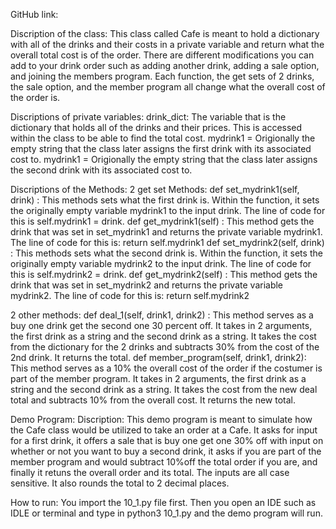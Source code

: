 GitHub link:


Discription of the class: 
    This class called Cafe is meant to hold a dictionary with all of the drinks and their costs in a 
private variable and return what the overall total cost is of the order. There are different modifications you can 
add to your drink order such as adding another drink, adding a sale option, and joining the members program. Each function, 
the get sets of 2 drinks, the sale option, and the member program all change what the overall cost of the order is. 

Discriptions of private variables:
drink_dict: The variable that is the dictionary that holds all of the drinks and their prices. This is accessed within the class 
    to be able to find the total cost.
mydrink1 = Origionally the empty string that the class later assigns the first drink with its associated cost to.
mydrink1 = Origionally the empty string that the class later assigns the second drink with its associated cost to.


Discriptions of the Methods:
2 get set Methods:
    def set_mydrink1(self, drink) : 
        This methods sets what the first drink is. Within the function, it sets the originally empty variable mydrink1 to the 
        input drink. The line of code for this is self.mydrink1 = drink.
    def get_mydrink1(self) :
        This method gets the drink that was set in set_mydrink1 and returns the private variable mydrink1. The line of code
        for this is: return self.mydrink1
    def set_mydrink2(self, drink) : 
        This methods sets what the second drink is. Within the function, it sets the originally empty variable mydrink2 to the 
        input drink. The line of code for this is self.mydrink2 = drink.
    def get_mydrink2(self) :
        This method gets the drink that was set in set_mydrink2 and returns the private variable mydrink2. The line of code
        for this is: return self.mydrink2

2 other methods:
    def deal_1(self, drink1, drink2) :
        This method serves as a buy one drink get the second one 30 percent off. It takes in 2 arguments, the first drink as a 
        string and the second drink as a string. It takes the cost from the dictionary for the 2 drinks and subtracts 30% from the 
        cost of the 2nd drink. It returns the total.
    def member_program(self, drink1, drink2):
        This method serves as a 10% the overall cost of the order if the costumer is part of the member program. It takes in 2 arguments, 
        the first drink as a string and the second drink as a string. It takes the cost from the new deal total and subtracts 10% from the
        overall cost. It returns the new total.


Demo Program:
    Discription:
        This demo program is meant to simulate how the Cafe class would be utilized to take an order at a Cafe. It asks for input for 
        a first drink, it offers a sale that is buy one get one 30% off with input on whether or not you want to buy a second drink, it asks 
        if you are part of the member program and would subtract 10%off the total order if you are, and finally it retuns the overall order and 
        its total. The inputs are all case sensitive. It also rounds the total to 2 decimal places. 

How to run:
        You import the 10_1.py file first. Then you open an IDE such as IDLE or terminal and type in python3 10_1.py and the demo program will run.
